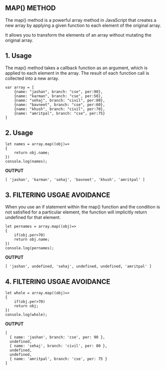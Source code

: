## MAP() METHOD
The map() method is a powerful array method in JavaScript that creates a new array by applying a given function to each element of the original array. 

It allows you to transform the elements of an array without mutating the original array.

## 1. Usage
The map() method takes a callback function as an argument, which is applied to each element in the array. The result of each function call is collected into a new array.

```
var array = [
    {name: "jashan", branch: "cse", per:90},
    {name: "karman", branch: "cse", per:50},
    {name: "sehaj", branch: "civil", per:80},
    {name: "bavneet", branch: "cse", per:60},
    {name: "khush", branch: "civil", per:70},
    {name: "amritpal", branch: "cse", per:75}
]
```
## 2. Usage

```
let names = array.map((obj)=>
{
    return obj.name;
})
console.log(names);
```

**OUTPUT**
```
[ 'jashan', 'karman', 'sehaj', 'bavneet', 'khush', 'amritpal' ]
```

## 3. FILTERING USGAE AVOIDANCE
When you use an if statement within the map() function and the condition is not satisfied for a particular element, the function will implicitly return undefined for that element.

```
let pernames = array.map((obj)=>
{
    if(obj.per>70)
    return obj.name;
})
console.log(pernames);
```

**OUTPUT**

```
[ 'jashan', undefined, 'sehaj', undefined, undefined, 'amritpal' ]
```

## 4. FILTERING USGAE AVOIDANCE

```
let whole = array.map((obj)=>
{
    if(obj.per>70)
    return obj;
})
console.log(whole);
```

**OUTPUT**
```
[
  { name: 'jashan', branch: 'cse', per: 90 }, 
  undefined,
  { name: 'sehaj', branch: 'civil', per: 80 },
  undefined,
  undefined,
  { name: 'amritpal', branch: 'cse', per: 75 }
]
```
